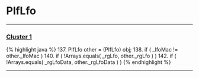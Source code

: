 # PlfLfo

***

### [Cluster 1](./1)
{% highlight java %}
137. PlfLfo other = (PlfLfo) obj;
138. if ( _lfoMac != other._lfoMac )
140. if ( !Arrays.equals( _rgLfo, other._rgLfo ) )
142. if ( !Arrays.equals( _rgLfoData, other._rgLfoData ) )
{% endhighlight %}

***

